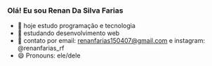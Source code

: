 ### Olá! Eu sou Renan Da Silva Farias

- 🔭 hoje estudo programação e tecnologia
- 🌱 estudando desenvolvimento web
- 👯 contato por email: renanfarias150407@gmail.com e instagram: @renanfarias_rf
- 😄 Pronouns: ele/dele

<div>
   <a href="https://github.com/renan-farias"
</div>
